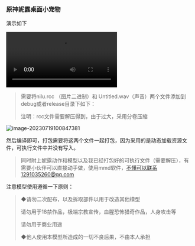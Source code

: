 ### 原神妮露桌面小宠物

演示如下

<video src="model_and_motion\nilu.mp4"></video>

> 需要将nilu.rcc （图片二进制）和  Untitled.wav（声音）两个文件添加到debug或者release目录下如下：
>
> 注明：rcc文件需要解压得到，由于过大，采用分卷压缩

![image-20230719100847381](C:\Users\12910\AppData\Roaming\Typora\typora-user-images\image-20230719100847381.png)

然后编译即可，打包需要将这两个文件一起打包，因为采用的是动态加载资源文件，可执行文件中并没有写入。



> 同时附上妮露动作和模型以及我已经打包好的可执行文件（需要解压），有需要小伙伴可以直接动手做，使用mmd软件，不懂可以联系1291035260@qq.com



注意模型使用遵循一下原则：

> ◆请勿二次配布，以及拆取部件以用于改造其他模型
>
>   请勿用于18禁作品，极端宗教宣传，血腥恐怖猎奇作品，人身攻击等
>
>   请勿用于商业用途
>
> ◆他人使用本模型所造成的一切不良后果，不由本人承担